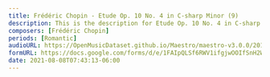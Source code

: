 ```yaml
---
title: Frédéric Chopin - Etude Op. 10 No. 4 in C-sharp Minor (9)
description: This is the description for Etude Op. 10 No. 4 in C-sharp Minor by Frédéric Chopin
composers: [Frédéric Chopin]
periods: [Romantic]
audioURL: https://OpenMusicDataset.github.io/Maestro/maestro-v3.0.0/2017/MIDI-Unprocessed_067_PIANO067_MID--AUDIO-split_07-07-17_Piano-e_3-03_wav--3.midi
formURL: https://docs.google.com/forms/d/e/1FAIpQLSf6RWV1ifgjwOOIfSnH2W1Rg9risA5e4-kREn20Q91qaaUk6g/viewform
date: 2021-08-08T07:43:13-06:00
---
```

